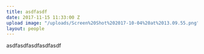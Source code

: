 ```yaml
---
title: asdfasdf
date: 2017-11-15 11:33:00 Z
upload image: "/uploads/Screen%20Shot%202017-10-04%20at%2013.09.55.png"
layout: people
---
```


asdfasdfasdfasdfasdf
